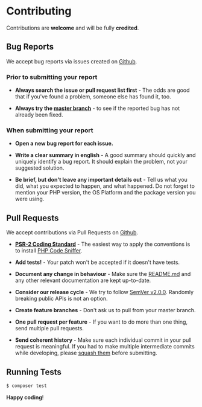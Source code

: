 # Contributing

Contributions are **welcome** and will be fully **credited**.

## Bug Reports

We accept bug reports via issues created on [Github](https://github.com/nbish11/fileinfo/issues).

### Prior to submitting your report

- **Always search the issue or pull request list first** - The odds are good that if you've found a problem, someone else has found it, too.

- **Always try the [master branch](https://github.com/nbish11/fileinfo)** - to see if the reported bug has not already been fixed.

### When submitting your report

- **Open a new bug report for each issue.**

- **Write a clear summary in english** - A good summary should quickly and uniquely identify a bug report. It should explain the problem, not your suggested solution.

- **Be brief, but don't leave any important details out** - Tell us what you did, what you expected to happen, and what happened. Do not forget to mention your PHP version, the OS Platform and the package version you were using.

## Pull Requests

We accept contributions via Pull Requests on [Github](https://github.com/nbish11/fileinfo/pull).

- **[PSR-2 Coding Standard](http://www.php-fig.org/psr/psr-2/)** - The easiest way to apply the conventions is to install [PHP Code Sniffer](https://packagist.org/packages/squizlabs/php_codesniffer).

- **Add tests!** - Your patch won't be accepted if it doesn't have tests.

- **Document any change in behaviour** - Make sure the [README.md](https://github.com/nbish11/fileinfo/README.md) and any other relevant documentation are kept up-to-date.

- **Consider our release cycle** - We try to follow [SemVer v2.0.0](http://semver.org/spec/v2.0.0.html). Randomly breaking public APIs is not an option.

- **Create feature branches** - Don't ask us to pull from your master branch.

- **One pull request per feature** - If you want to do more than one thing, send multiple pull requests.

- **Send coherent history** - Make sure each individual commit in your pull request is meaningful. If you had to make multiple intermediate commits while developing, please [squash them](http://www.git-scm.com/book/en/v2/Git-Tools-Rewriting-History#Changing-Multiple-Commit-Messages) before submitting.


## Running Tests

```bash
$ composer test
```

**Happy coding**!
